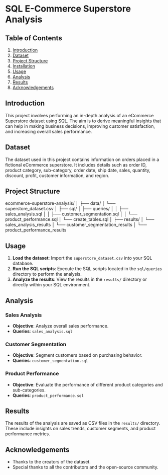 # SQL E-Commerce Superstore Analysis

## Table of Contents
1. [Introduction](#introduction)
2. [Dataset](#dataset)
3. [Project Structure](#project-structure)
4. [Installation](#installation)
5. [Usage](#usage)
6. [Analysis](#analysis)
7. [Results](#results)
8. [Acknowledgements](#acknowledgements)

## Introduction
This project involves performing an in-depth analysis of an eCommerce Superstore dataset using SQL. The aim is to derive meaningful insights that can help in making business decisions, improving customer satisfaction, and increasing overall sales performance.

## Dataset
The dataset used in this project contains information on orders placed in a fictional eCommerce superstore. It includes details such as order ID, product category, sub-category, order date, ship date, sales, quantity, discount, profit, customer information, and region.

## Project Structure
ecommerce-superstore-analysis/
│
├── data/
│ └── superstore_dataset.csv
│
├── sql/
│ ├── queries/
│ │ ├── sales_analysis.sql
│ │ ├── customer_segmentation.sql
│ │ └── product_performance.sql
│ └── create_tables.sql
│
├── results/
│ └── sales_analysis_results
│ └── customer_segmentation_results
│ └── product_performance_results

## Usage
1. **Load the dataset**:
    Import the `superstore_dataset.csv` into your SQL database.
2. **Run the SQL scripts**:
    Execute the SQL scripts located in the `sql/queries` directory to perform the analysis.
3. **Analyze the results**:
    View the results in the `results/` directory or directly within your SQL environment.

## Analysis
### Sales Analysis
- **Objective**: Analyze overall sales performance.
- **Queries**: `sales_analysis.sql`

### Customer Segmentation
- **Objective**: Segment customers based on purchasing behavior.
- **Queries**: `customer_segmentation.sql`

### Product Performance
- **Objective**: Evaluate the performance of different product categories and sub-categories.
- **Queries**: `product_performance.sql`

## Results
The results of the analysis are saved as CSV files in the `results/` directory. These include insights on sales trends, customer segments, and product performance metrics.

## Acknowledgements
- Thanks to the creators of the dataset.
- Special thanks to all the contributors and the open-source community.

